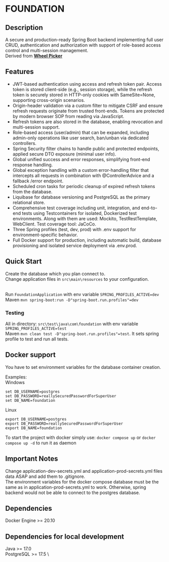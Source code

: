 # FOUNDATION


## Description

A secure and production-ready Spring Boot backend implementing full user CRUD, authentication and authorization with support of role-based access control and multi-session management. <br/>
Derived from **[Wheel Picker](https://github.com/trubetscoin/WheelPicker)**

## Features
- JWT-based authentication using access and refresh token pair. Access token is stored client-side (e.g., session storage), while the refresh token is securely stored in HTTP-only cookies with SameSite=None, supporting cross-origin scenarios.
- Origin-header validation via a custom filter to mitigate CSRF and ensure refresh requests originate from trusted front-ends. Tokens are protected by modern browser SOP from reading via JavaScript.
- Refresh tokens are also stored in the database, enabling revocation and multi-session support.
- Role-based access (user/admin) that can be expanded, including admin-only operations like user search, ban/unban via dedicated controllers.
- Spring Security filter chains to handle public and protected endpoints, applied secure DTO exposure (minimal user info).
- Global unified success and error responses, simplifying front-end response handling.
- Global exception handling with a custom error-handling filter that intercepts all requests in combination with @ControllerAdvice and a fallback /error endpoint.
- Scheduled cron tasks for periodic cleanup of expired refresh tokens from the database.
- Liquibase for database versioning and PostgreSQL as the primary relational store.
- Comprehensive test coverage including unit, integration, and end-to-end tests using Testcontainers for isolated, Dockerized test environments. Along with them are used: Mockito, TestRestTemplate, WebClient. Test coverage tool: JaCoCo.
- Three Spring profiles (test, dev, prod) with .env support for environment-specific behavior.
- Full Docker support for production, including automatic build, database provisioning and isolated service deployment via .env.prod.

## Quick Start
Create the database which you plan connect to. <br/>
Change application files in `src\main\resources` to your configuration. <br/> <br/>

Run `FoundationApplication` with env variable `SPRING_PROFILES_ACTIVE=dev` <br/>
Maven `mvn spring-boot:run -D"spring-boot.run.profiles"=dev`

### Testing
All in directory: `src\test\java\com\foundation` with env variable `SPRING_PROFILES_ACTIVE=test` <br/>
Maven `mvn clean test -D"spring-boot.run.profiles"=test`. It sets spring profile to test and run all tests.

## Docker support
You have to set environment variables for the database container creation. <br/>

Examples: <br/>
Windows
```
set DB_USERNAME=postgres
set DB_PASSWORD=reallySecuredPasswordForSuperUser
set DB_NAME=foundation
```
Linux
```
export DB_USERNAME=postgres
export DB_PASSWORD=reallySecuredPasswordForSuperUser
export DB_NAME=foundation
```

To start the project with docker simply use: `docker compose up` or `docker compose up -d` to run it as daemon <br/>

## Important Notes
Change application-dev-secrets.yml and application-prod-secrets.yml files data ASAP and add them to .gitignore.  <br/>
The environment variables for the docker compose database must be the same as in application-prod-secrets.yml to work. Otherwise, spring backend would not be able to connect to the postgres database.

## Dependencies
Docker Engine >= 20.10

## Dependencies for local development
Java >= 17.0 \
PostgreSQL >= 17.5 \
